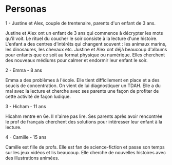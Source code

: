 # Personas

1 - Justine et Alex, couple de trentenaire, parents d'un enfant de 3 ans.

Justine et Alex ont un enfant de 3 ans qui commence à décrypter les mots qu'il voit. Le rituel du coucher le soir consiste à la lecture d'une histoire. L'enfant a des centres d'intérêts qui changent souvent : les animaux marins, les dinosaures, les chevaux etc.
Justine et Alex ont déjà beaucoup d'albums pour enfants que ce soit au format physique ou numérique. Elles cherchent des nouveaux médiums pour calmer et endormir leur enfant le soir.

2 - Emma - 8 ans

Emma a des problèmes à l'école. Elle tient difficilement en place et a des soucis de concentration. On vient de lui diagnostiquer un TDAH. Elle a du mal avec la lecture et cherche avec ses parents une façon de profiter de cette activité de façon ludique.

3 - Hicham - 11 ans

Hicahm rentre en 6e. Il n'aime pas lire. Ses parents après avoir rencontrée le prof de français cherchent des solutions pour intéresser leur enfant à la lecture.

4 - Camille - 15 ans

Camille est fille de profs. Elle est fan de science-fiction et passe son temps sur les jeux vidéos et lis beaucoup. Elle cherche de nouvelles histoires avec des illustrations animées.
